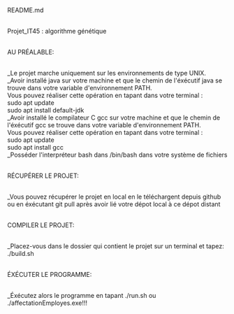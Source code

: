 README.md<br><br>

Projet_IT45 : algorithme génétique<br><br>

AU PRÉALABLE:<br><br>

_Le projet marche uniquement sur les environnements de type UNIX.<br>
_Avoir installé java sur votre machine et que le chemin de l'éxécutif java se trouve dans votre variable d'environnement PATH.<br>
Vous pouvez réaliser cette opération en tapant dans votre terminal :<br>
sudo apt update<br>
sudo apt install default-jdk<br>
_Avoir installé le compilateur C gcc sur votre machine et que le chemin de l'éxécutif gcc se trouve dans votre variable d'environnement PATH.<br>
Vous pouvez réaliser cette opération en tapant dans votre terminal :<br>
sudo apt update<br>
sudo apt install gcc<br>
_Posséder l'interpréteur bash dans /bin/bash dans votre système de fichiers<br><br>

RÉCUPÉRER LE PROJET:<br><br>

_Vous pouvez récupérer le projet en local en le téléchargent depuis github ou en éxécutant git pull après avoir lié votre dépot local à ce dépot distant<br><br>

COMPILER LE PROJET:<br><br>

_Placez-vous dans le dossier qui contient le projet sur un terminal et tapez: ./build.sh<br><br>

ÉXÉCUTER LE PROGRAMME:<br><br>

_Éxécutez alors le programme en tapant ./run.sh ou ./affectationEmployes.exe!!!
